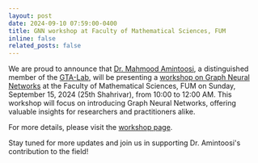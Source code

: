 ```yaml
---
layout: post
date: 2024-09-10 07:59:00-0400
title: GNN workshop at Faculty of Mathematical Sciences, FUM
inline: false
related_posts: false
---
```


We are proud to announce that [Dr. Mahmood Amintoosi](https://mamintoosi.github.io/), a distinguished member of the [GTA-Lab](https://gta-lab.github.io/), will be presenting a [workshop on Graph Neural Networks](https://gta-lab.github.io/GNN-workshop/) at the Faculty of Mathematical Sciences, FUM  on Sunday, September 15, 2024 (25th Shahrivar), from 10:00 to 12:00 AM. This workshop will focus on introducing Graph Neural Networks, offering valuable insights for researchers and practitioners alike.

For more details, please visit the [workshop page](https://gta-lab.github.io/GNN-workshop/).

Stay tuned for more updates and join us in supporting Dr. Amintoosi's contribution to the field!
